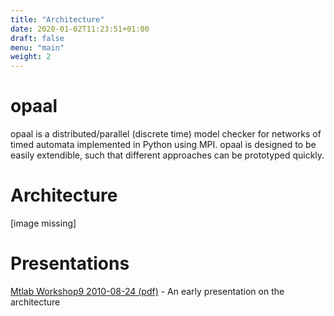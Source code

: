 ```yaml
---
title: "Architecture"
date: 2020-01-02T11:23:51+01:00
draft: false
menu: "main"
weight: 2
---
```


# opaal
opaal is a distributed/parallel (discrete time) model checker for networks of timed automata implemented in Python using MPI. opaal is designed to be easily extendible, such that different approaches can be prototyped quickly.

# Architecture
[image missing]


# Presentations
[Mtlab Workshop9 2010-08-24 (pdf)](../mtlab-workshop9-opaal-demo.pdf) - An early presentation on the architecture